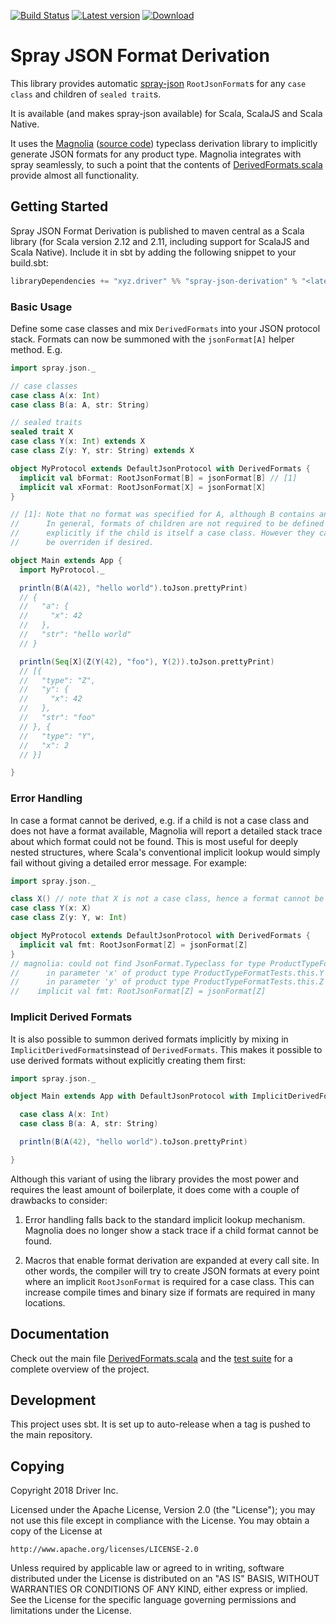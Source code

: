 [![Build Status](https://travis-ci.org/drivergroup/spray-json-derivation.svg?branch=master)](https://travis-ci.org/drivergroup/spray-json-derivation)
[![Latest version](https://index.scala-lang.org/drivergroup/spray-json-derivation/latest.svg)](https://index.scala-lang.org/drivergroup/spray-json-derivation)
[![Download](https://img.shields.io/maven-central/v/xyz.driver/spray-json-derivation_2.12.svg)](http://search.maven.org/#search|ga|1|xyz.driver%20spray-json-derivation-)

# Spray JSON Format Derivation

This library provides automatic
[spray-json](https://github.com/spray/spray-json) `RootJsonFormat`s
for any `case class` and children of `sealed trait`s.

It is available (and makes spray-json available) for Scala, ScalaJS and Scala Native.

It uses the [Magnolia](http://magnolia.work/) ([source
code](https://github.com/propensive/magnolia)) typeclass derivation
library to implicitly generate JSON formats for any product
type. Magnolia integrates with spray seamlessly, to such a point that
the contents of
[DerivedFormats.scala](shared/src/main/scala/DerivedFormats.scala) provide
almost all functionality.

## Getting Started

Spray JSON Format Derivation is published to maven central as a Scala
library (for Scala version 2.12 and 2.11, including support for ScalaJS
and Scala Native). Include it in sbt by adding the
following snippet to your build.sbt:

```scala
libraryDependencies += "xyz.driver" %% "spray-json-derivation" % "<latest version>"
```

### Basic Usage

Define some case classes and mix `DerivedFormats` into your JSON
protocol stack. Formats can now be summoned with the `jsonFormat[A]`
helper method. E.g.

```scala
import spray.json._

// case classes
case class A(x: Int)
case class B(a: A, str: String)

// sealed traits
sealed trait X
case class Y(x: Int) extends X
case class Z(y: Y, str: String) extends X

object MyProtocol extends DefaultJsonProtocol with DerivedFormats {
  implicit val bFormat: RootJsonFormat[B] = jsonFormat[B] // [1]
  implicit val xFormat: RootJsonFormat[X] = jsonFormat[X]
}

// [1]: Note that no format was specified for A, although B contains an A.
//      In general, formats of children are not required to be defined
//      explicitly if the child is itself a case class. However they can still
//      be overriden if desired.

object Main extends App {
  import MyProtocol._

  println(B(A(42), "hello world").toJson.prettyPrint)
  // {
  //   "a": {
  //     "x": 42
  //   },
  //   "str": "hello world"
  // }

  println(Seq[X](Z(Y(42), "foo"), Y(2)).toJson.prettyPrint)
  // [{
  //   "type": "Z",
  //   "y": {
  //     "x": 42
  //   },
  //   "str": "foo"
  // }, {
  //   "type": "Y",
  //   "x": 2
  // }]

}
```

### Error Handling

In case a format cannot be derived, e.g. if a child is not a case
class and does not have a format available, Magnolia will report a
detailed stack trace about which format could not be found. This is
most useful for deeply nested structures, where Scala's conventional
implicit lookup would simply fail without giving a detailed error
message. For example:

```scala
import spray.json._

class X() // note that X is not a case class, hence a format cannot be derived
case class Y(x: X)
case class Z(y: Y, w: Int)

object MyProtocol extends DefaultJsonProtocol with DerivedFormats {
  implicit val fmt: RootJsonFormat[Z] = jsonFormat[Z]
}
// magnolia: could not find JsonFormat.Typeclass for type ProductTypeFormatTests.this.X
//      in parameter 'x' of product type ProductTypeFormatTests.this.Y
//      in parameter 'y' of product type ProductTypeFormatTests.this.Z
//    implicit val fmt: RootJsonFormat[Z] = jsonFormat[Z]
```

### Implicit Derived Formats

It is also possible to summon derived formats implicitly by mixing in
`ImplicitDerivedFormats`instead of `DerivedFormats`. This makes it
possible to use derived formats without explicitly creating them
first:

```scala
import spray.json._

object Main extends App with DefaultJsonProtocol with ImplicitDerivedFormats {

  case class A(x: Int)
  case class B(a: A, str: String)

  println(B(A(42), "hello world").toJson.prettyPrint)

}
```

Although this variant of using the library provides the most power and
requires the least amount of boilerplate, it does come with a couple
of drawbacks to consider:

1. Error handling falls back to the standard implicit lookup
   mechanism. Magnolia does no longer show a stack trace if a child
   format cannot be found.

2. Macros that enable format derivation are expanded at every call
   site. In other words, the compiler will try to create JSON formats
   at every point where an implicit `RootJsonFormat` is required for a
   case class. This can increase compile times and binary size if
   formats are required in many locations.

## Documentation

Check out the main file
[DerivedFormats.scala](shared/src/main/scala/DerivedFormats.scala) and the
[test suite](shared/src/test/scala/ProductTypeFormatTests.scala) for a complete
overview of the project.

## Development

This project uses sbt. It is set up to auto-release when a tag is
pushed to the main repository.

## Copying

Copyright 2018 Driver Inc.

Licensed under the Apache License, Version 2.0 (the "License");
you may not use this file except in compliance with the License.
You may obtain a copy of the License at

    http://www.apache.org/licenses/LICENSE-2.0

Unless required by applicable law or agreed to in writing, software
distributed under the License is distributed on an "AS IS" BASIS,
WITHOUT WARRANTIES OR CONDITIONS OF ANY KIND, either express or implied.
See the License for the specific language governing permissions and
limitations under the License.
